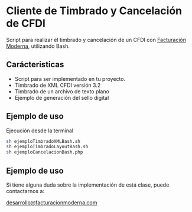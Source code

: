 # Cliente de Timbrado y Cancelación de CFDI

Script para realizar el timbrado y cancelación de un CFDI con [Facturación Moderna][1], utilizando Bash. 


## Carácteristicas

* Script para ser implementado en tu proyecto.
* Timbrado de XML CFDI versión 3.2
* Timbrado de un archivo de texto plano
* Ejemplo de generación del sello digital




## Ejemplo de uso

Ejecución desde la terminal

```sh
sh ejemploTimbradoXMLBash.sh
sh ejemploTimbradoLayoutBash.sh
sh ejemploCancelacionBash.php

```

## Ejemplo de uso
Si tiene alguna duda sobre la implementación de está clase, puede contactarnos a: 

desarrollo@facturacionmoderna.com 

[1]: http://www.facturacionmoderna.com

